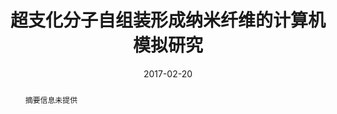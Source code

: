 ---
title: 超支化分子自组装形成纳米纤维的计算机模拟研究
authors:
- 朱有亮
- 李占伟
- 孙昭艳
- 吕中元
date: '2017-02-20'
doi: 10.11777/j.issn1000-3304.2017.16294
publish_types: 期刊文章
publication: 高分子学报
abstract: 摘要信息未提供
url_pdf: https://www.gfzxb.org/thesisDetails#10.11777/j.issn1000-3304.2017.16294&lang=zh
---